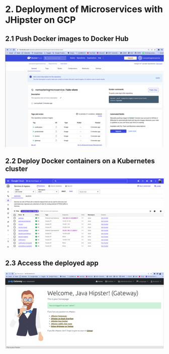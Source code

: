 # 2.  Deployment of Microservices with JHipster on GCP
## 2.1  Push Docker images to Docker Hub
![docker-hub](./imgs/1.docker-hub.png)
## 2.2  Deploy Docker containers on a Kubernetes cluster
![kubectl-apply](./imgs/2.kubectl-apply.png)
## 2.3 Access the deployed app
![gateway-public](./imgs/4.gateway-deployed.png)
